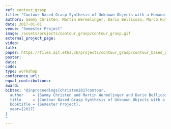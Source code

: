 ```yaml
---
ref: contour_grasp
title: "Contour Based Grasp Synthesis of Unknown Objects with a Humanoid Hand"
authors: Sammy Christen, Martin Wermelinger, Dario Bellicoso, Marco Hutter
date: 2017-01-01
venue: "Semester Project"
image: /assets/projects/contour_grasp/contour_grasp.gif
external_project_page: 
video: 
talk: 
paper: https://files.ait.ethz.ch/projects/contour_grasp/contour_based_grasping.pdf
poster: 
data: 
code: 
type: workshop
conference_url: 
equal_contributions: 
award: 
bibtex: "@inproceedings{christen2017contour,
  author    = {Sammy Christen and Martin Wermelinger and Dario Bellicoso and Marco Hutter},
  title     = {Contour Based Grasp Synthesis of Unknown Objects with a Humanoid Hand},
  booktitle = {Semester Project},
  year={2017}
}
"
---
```

